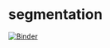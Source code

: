 # segmentation
[![Binder](https://mybinder.org/badge_logo.svg)](https://mybinder.org/v2/gh/hajerchakroun/Image/main?filepath=clustering.ipynb)

